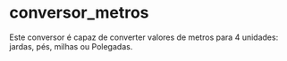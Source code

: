 # conversor_metros
Este conversor é capaz de converter valores de metros para 4 unidades: jardas, pés, milhas ou Polegadas. 
